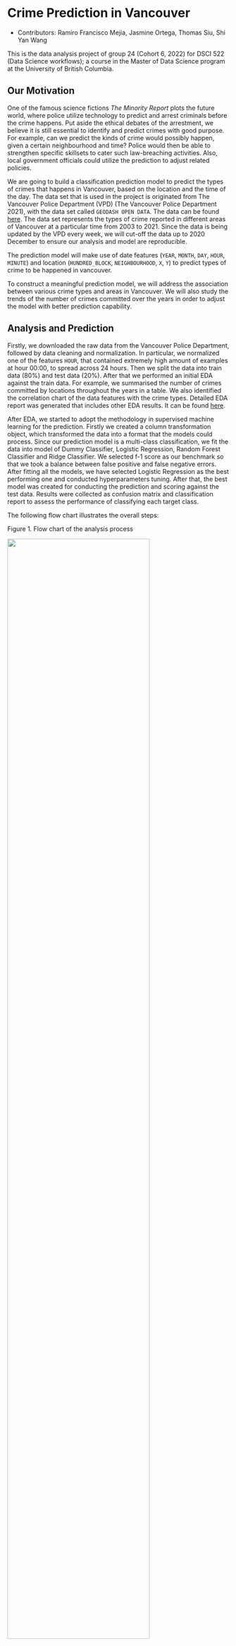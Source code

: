 
# Crime Prediction in Vancouver

-   Contributors: Ramiro Francisco Mejia, Jasmine Ortega, Thomas Siu,
    Shi Yan Wang

This is the data analysis project of group 24 (Cohort 6, 2022) for DSCI
522 (Data Science workflows); a course in the Master of Data Science
program at the University of British Columbia.

## Our Motivation

One of the famous science fictions *The Minority Report* plots the
future world, where police utilize technology to predict and arrest
criminals before the crime happens. Put aside the ethical debates of the
arrestment, we believe it is still essential to identify and predict
crimes with good purpose. For example, can we predict the kinds of crime
would possibly happen, given a certain neighbourhood and time? Police
would then be able to strengthen specific skillsets to cater such
law-breaching activities. Also, local government officials could utilize
the prediction to adjust related policies.

We are going to build a classification prediction model to predict the
types of crimes that happens in Vancouver, based on the location and the
time of the day. The data set that is used in the project is originated
from The Vancouver Police Department (VPD) (The Vancouver Police
Department 2021), with the data set called `GEODASH OPEN DATA`. The data
can be found [here](https://geodash.vpd.ca/opendata/). The data set
represents the types of crime reported in different areas of Vancouver
at a particular time from 2003 to 2021. Since the data is being updated
by the VPD every week, we will cut-off the data up to 2020 December to
ensure our analysis and model are reproducible.

The prediction model will make use of date features (`YEAR`, `MONTH`,
`DAY`, `HOUR`, `MINUTE`) and location (`HUNDRED_BLOCK`, `NEIGHBOURHOOD`,
`X`, `Y`) to predict types of crime to be happened in vancouver.

To construct a meaningful prediction model, we will address the
association between various crime types and areas in Vancouver. We will
also study the trends of the number of crimes committed over the years
in order to adjust the model with better prediction capability.

## Analysis and Prediction

Firstly, we downloaded the raw data from the Vancouver Police
Department, followed by data cleaning and normalization. In particular,
we normalized one of the features `HOUR`, that contained extremely high
amount of examples at hour 00:00, to spread across 24 hours. Then we
split the data into train data (80%) and test data (20%). After that we
performed an initial EDA against the train data. For example, we
summarised the number of crimes committed by locations throughout the
years in a table. We also identified the correlation chart of the data
features with the crime types. Detailed EDA report was generated that
includes other EDA results. It can be found
[here](src/crime_vancouver_eda.md).

After EDA, we started to adopt the methodology in supervised machine
learning for the prediction. Firstly we created a column transformation
object, which transformed the data into a format that the models could
process. Since our prediction model is a multi-class classification, we
fit the data into model of Dummy Classifier, Logistic Regression, Random
Forest Classifier and Ridge Classifier. We selected f-1 score as our
benchmark so that we took a balance between false positive and false
negative errors. After fitting all the models, we have selected Logistic
Regression as the best performing one and conducted hyperparameters
tuning. After that, the best model was created for conducting the
prediction and scoring against the test data. Results were collected as
confusion matrix and classification report to assess the performance of
classifying each target class.

The following flow chart illustrates the overall steps:

Figure 1. Flow chart of the analysis process

<img src="src/flow_chart.png" width="80%" height="80%">

## Report

We publish the detailed report in HTML and Markdown format that includes
detained analysis results with support of figures and tables. The final
report can be found [here](doc/vancouver_crime_predict_report.md)

## Usage

To replicate the analysis and run the predictor, first fork the
repository to your personal repo and clone to your local environment.
Then perform either of the instructions below

### Docker

**Note:** As there is known issues in compatibility of Mac M1 running
dockers, two separate instructions are given.

**All users except Mac M1**:

<u>**Run analysis and render report**</u>

``` bash
docker run –rm -it -v
<your project directory>:/home/jovyan/work
crime_predictor make all
```

<u>**Clean all files**</u>

``` bash
docker run –rm -it -v
<your project directory>:/home/jovyan/work
crime_predictor make clean
```

<u>**Run jupyter lab**</u>

``` bash
docker run –rm -p 8888:8888 -v
<your project directory>:/home/jovyan/work
crime_predictor
```

**Mac M1**:

<u>**Conduct EDA analysis**</u>

``` bash
docker run –rm -it –platform linux/amd64 -v
<your project directory>:/home/jovyan/work
crime_predictor make analysis
```

<u>**To render report**</u>

``` bash
docker run –rm -it -v
<your project directory>:/home/crime_predictor
crime_predictor_renderer make report
```

<u>**Clean all files**</u>

``` bash
docker run –rm -it –platform linux/amd64 -v
<your project directory>:/home/jovyan/work
crime_predictor make clean
```

<u>**Run jupyter lab**</u>

``` bash
docker run –rm -p 8888:8888 –platform linux/amd64 -v
<your project directory>:/home/jovyan/work
crime_predictor
```

<br> </br>

### Conda environment

In case of running without docker, use the following command:

``` bash
conda env create -f crime_predictor.yaml
conda activate crime_predictor
```

The conda environment file is [here](crime_predictor.yaml) for
reference.

### R

-   Download the latest version of R at `https://cran.r-project.org`.
    Follow the installer instructions.
-   In case an error was thrown with pandoc error during the make
    command in next step:

``` bash
Error: pandoc version 1.12.3 or higher is required and was not found (see the help page ?rmarkdown::pandoc_available).
Execution halted
```

Add an environment variable `RSTUDIO_PANDOC` in the .bash_profile that
points to tne pandoc directory. For example:
`/Applications/RStudio.app/Contents/MacOS/pandoc`

### Analysis execution

Execute the data analysis pipeline of the `Crime Vancouver` data set by
running the following command in `terminal` from the root directory of
this project:

``` bash
make all
```

To reset the repository without intermediate or results files, execute
the following command in `terminal` from the root directory of this
project:

``` bash
make clean
```

## Dependencies

In case of replicating the analysis without using `conda`, the following
are the dependencies of the libraries:

-   Python 3.9 and Python packages:
    -   docopt=0.6.2
    -   ipykernal
    -   ipython=7.29.0
    -   vega_datasets
    -   altair_saver
    -   matplotlib>=3.2.2
    -   request>=2.24.0
    -   scikit-learn>=1.0
    -   pandas>=1.3.\*
    -   graphviz
    -   python-graphviz
    -   pip
    -   rpy2
    -   dataframe-image
-   R version 4.1.1 and R packages:
    -   knitr
    -   tidyverse
-   Other packages:
    -   pandoc

### Mac M1 specific considerations

Due to the default installation version or R and RStudio is at arm64, it
does not compatible with python rpy when executing R scripts together
with Python in Jupyter notebook. To resolve, refer to the steps in this
[issue](https://github.com/UBC-MDS/DSCI_522_Crime_Prediction_Vancouver/issues/12).

## Legal Disclaimer (Data set)

Refer to [here](data/raw/legal_disclaimer.txt) for the legal disclaimer
of using the data set.

## References

<div id="refs" class="references csl-bib-body hanging-indent">

<div id="ref-Data" class="csl-entry">

The Vancouver Police Department. 2021. *Vancouver Department Open Data*.
<https://geodash.vpd.ca/opendata/>.

</div>

</div>
